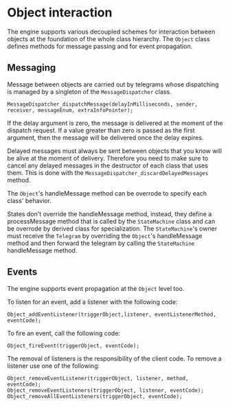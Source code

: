 Object interaction
==================

The engine supports various decoupled schemes for interaction between objects at the foundation of the whole class hierarchy.
The `Object` class defines methods for message passing and for event propagation.


Messaging
---------

Message between objects are carried out by telegrams whose dispatching is managed by a singleton of the `MessageDispatcher` class.

	MessageDispatcher_dispatchMessage(delayInMilliseconds, sender, receiver, messageEnum, extraInfoPointer);
	
If the delay argument is zero, the message is delivered at the moment of the dispatch request. If a value greater than zero is passed as the first argument, then the message will be delivered once the delay expires.

Delayed messages must always be sent between objects that you know will be alive at the moment of delivery. Therefore you need to make sure to cancel any delayed messages in the destructor of each class that uses them. This is done with the `MessageDispatcher_discardDelayedMessages` method.

The `Object`'s handleMessage method can be overrode to specify each class' behavior.

States don't override the handleMessage method, instead, they define a processMessage method that is called by the `StateMachine` class and can be overrode by derived class for specialization. The `StateMachine`'s owner must receive the `Telegram` by overriding the `Object`'s handleMessage method and then forward the telegram by calling the `StateMachine` handleMessage method.  


Events
------

The engine supports event propagation at the `Object` level too.

To listen for an event, add a listener with the following code:

	Object_addEventListener(triggerObject,listener, eventListenerMethod, eventCode);

To fire an event, call the following code:

	Object_fireEvent(triggerObject, eventCode);
	
The removal of listeners is the responsibility of the client code. To remove a listener use one of the following:

	Object_removeEventListener(triggerObject, listener, method, eventCode);
	Object_removeEventListeners(triggerObject, listener, eventCode);
	Object_removeAllEventListeners(triggerObject, eventCode);
